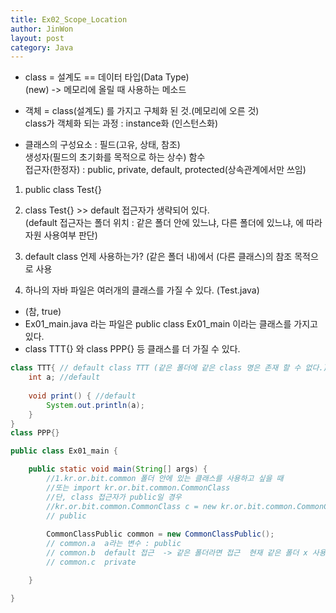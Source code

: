 ```yaml
---
title: Ex02_Scope_Location
author: JinWon
layout: post
category: Java
---
```



* class = 설계도 == 데이터 타입(Data Type) <br>
(new) -> 메모리에 올릴 때 사용하는 메소드

* 객체 = class(설계도) 를 가지고 구체화 된 것.(메모리에 오른 것) <br> class가 객체화 되는 과정 : instance화 (인스턴스화)
 
* 클래스의 구성요소 : 필드(고유, 상태, 참조) <br> 생성자(필드의 초기화를 목적으로 하는 상수) 함수 <br> 접근자(한정자) : public, private, default, protected(상속관계에서만 쓰임)

1. public class Test{}

2. class Test{} >> default 접근자가 생략되어 있다. <br>
(default 접근자는 폴더 위치 : 같은 폴더 안에 있느냐, 다른 폴더에 있느냐, 에 따라 자원 사용여부 판단)

3. default class 언제 사용하는가? (같은 폴더 내)에서 (다른 클래스)의 참조 목적으로 사용


4. 하나의 자바 파일은 여러개의 클래스를 가질 수 있다. (Test.java) <br>
- (참, true) <br>
- Ex01_main.java 라는 파일은 public class Ex01_main 이라는 클래스를 가지고 있다. <br>
- class TTT{} 와 class PPP{} 등 클래스를 더 가질 수 있다. <br>

~~~java
class TTT{ // default class TTT (같은 폴더에 같은 class 명은 존재 할 수 없다.)
	int a; //default
	
	void print() { //default
		System.out.println(a);
	}
} 
class PPP{}

public class Ex01_main {

	public static void main(String[] args) {
		//1.kr.or.bit.common 폴더 안에 있는 클래스를 사용하고 싶을 때
		//또는 import kr.or.bit.common.CommonClass
		//단, class 접근자가 public일 경우
		//kr.or.bit.common.CommonClass c = new kr.or.bit.common.CommonClass();
		// public 
		
		CommonClassPublic common = new CommonClassPublic();
		// common.a  a라는 변수 : public
		// common.b  default 접근  -> 같은 폴더라면 접근  현재 같은 폴더 x 사용 불가
		// common.c  private

	}

}

~~~